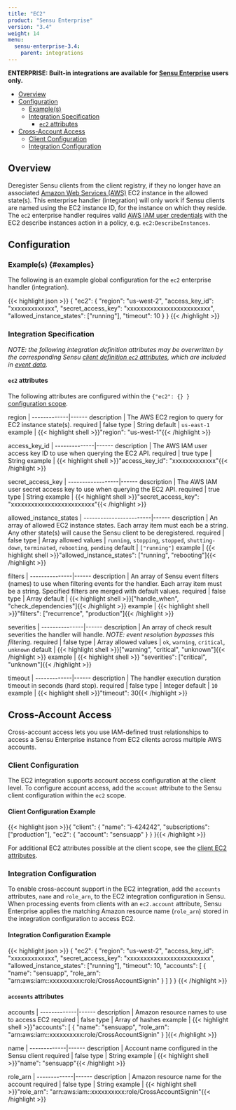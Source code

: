 ```yaml
---
title: "EC2"
product: "Sensu Enterprise"
version: "3.4"
weight: 14
menu:
  sensu-enterprise-3.4:
    parent: integrations
---
```

**ENTERPRISE: Built-in integrations are available for [Sensu Enterprise][1]
users only.**

- [Overview](#overview)
- [Configuration](#configuration)
  - [Example(s)](#examples)
  - [Integration Specification](#integration-specification)
    - [`ec2` attributes](#ec2-attributes)
- [Cross-Account Access](#cross-account-access)
	- [Client Configuration](#client-configuration)
	- [Integration Configuration](#integration-configuration)

## Overview

Deregister Sensu clients from the client registry, if they no longer have an
associated [Amazon Web Services (AWS)][2] EC2 instance in the allowed state(s).
This enterprise handler (integration) will only work if Sensu clients are named
using the EC2 instance ID, for the instance on which they reside. The `ec2`
enterprise handler requires valid [AWS IAM user credentials][3] with the EC2
describe instances action in a policy, e.g. `ec2:DescribeInstances`.

## Configuration

### Example(s) {#examples}

The following is an example global configuration for the `ec2` enterprise
handler (integration).

{{< highlight json >}}
{
  "ec2": {
    "region": "us-west-2",
    "access_key_id": "xxxxxxxxxxxxx",
    "secret_access_key": "xxxxxxxxxxxxxxxxxxxxxxxxx",
    "allowed_instance_states": ["running"],
    "timeout": 10
  }
}
{{< /highlight >}}

### Integration Specification

_NOTE: the following integration definition attributes may be overwritten by
the corresponding Sensu [client definition `ec2` attributes][4], which are
included in [event data][5]._

#### `ec2` attributes

The following attributes are configured within the `{"ec2": {} }` [configuration
scope][6].

region       | 
-------------|------
description  | The AWS EC2 region to query for EC2 instance state(s).
required     | false
type         | String
default      | `us-east-1`
example      | {{< highlight shell >}}"region": "us-west-1"{{< /highlight >}}

access_key_id | 
--------------|------
description   | The AWS IAM user access key ID to use when querying the EC2 API.
required      | true
type          | String
example       | {{< highlight shell >}}"access_key_id": "xxxxxxxxxxxxx"{{< /highlight >}}

secret_access_key | 
------------------|------
description       | The AWS IAM user secret access key to use when querying the EC2 API.
required          | true
type              | String
example           | {{< highlight shell >}}"secret_access_key": "xxxxxxxxxxxxxxxxxxxxxxxxx"{{< /highlight >}}

allowed_instance_states | 
------------------------|------
description             | An array of allowed EC2 instance states. Each array item must each be a string. Any other state(s) will cause the Sensu client to be deregistered.
required                | false
type                    | Array
allowed values          | `running`, `stopping`, `stopped`, `shutting-down`, `terminated`, `rebooting`, `pending`
default                 | `["running"]`
example                 | {{< highlight shell >}}"allowed_instance_states": ["running", "rebooting"]{{< /highlight >}}

filters        | 
---------------|------
description    | An array of Sensu event filters (names) to use when filtering events for the handler. Each array item must be a string. Specified filters are merged with default values.
required       | false
type           | Array
default        | {{< highlight shell >}}["handle_when", "check_dependencies"]{{< /highlight >}}
example        | {{< highlight shell >}}"filters": ["recurrence", "production"]{{< /highlight >}}

severities     | 
---------------|------
description    | An array of check result severities the handler will handle. _NOTE: event resolution bypasses this filtering._
required       | false
type           | Array
allowed values | `ok`, `warning`, `critical`, `unknown`
default        | {{< highlight shell >}}["warning", "critical", "unknown"]{{< /highlight >}}
example        | {{< highlight shell >}} "severities": ["critical", "unknown"]{{< /highlight >}}

timeout      | 
-------------|------
description  | The handler execution duration timeout in seconds (hard stop).
required     | false
type         | Integer
default      | `10`
example      | {{< highlight shell >}}"timeout": 30{{< /highlight >}}

## Cross-Account Access
Cross-account access lets you use IAM-defined trust relationships to access a Sensu Enterprise instance from EC2 clients across multiple AWS accounts.

### Client Configuration
The EC2 integration supports account access configuration at the client level.
To configure account access, add the `account` attribute to the Sensu client configuration within the `ec2` scope.

#### Client Configuration Example

{{< highlight json >}}{
    "client": {
      "name": "i-424242",
      "subscriptions": ["production"],
      "ec2": {
          "account": "sensuapp"
      }
    }
}{{< /highlight >}}

For additional EC2 attributes possible at the client scope, see the [client EC2 attributes][4].

### Integration Configuration
To enable cross-account support in the EC2 integration, add the `accounts` attributes, `name` and `role_arn`, to the EC2 integration configuration in Sensu.
When processing events from clients with an `ec2.account` attribute, Sensu Enterprise applies the matching Amazon resource name (`role_arn`) stored in the integration configuration to access EC2.

#### Integration Configuration Example

{{< highlight json >}}
{
  "ec2": {
    "region": "us-west-2",
    "access_key_id": "xxxxxxxxxxxxx",
    "secret_access_key": "xxxxxxxxxxxxxxxxxxxxxxxxx",
    "allowed_instance_states": ["running"],
    "timeout": 10,
    "accounts": [
      {
        "name": "sensuapp",
        "role_arn": "arn:aws:iam::xxxxxxxxxx:role/CrossAccountSignin"
      }
    ]
  }
}
{{< /highlight >}}

#### `accounts` attributes
accounts     | 
-------------|------
description  | Amazon resource names to use to access EC2
required     | false
type         | Array of hashes
example      | {{< highlight shell >}}"accounts": [
  {
    "name": "sensuapp",
    "role_arn": "arn:aws:iam::xxxxxxxxxx:role/CrossAccountSignin"
  }
]{{< /highlight >}}

name         | 
-------------|------
description  | Account name configured in the Sensu client
required     | false
type         | String
example      | {{< highlight shell >}}"name": "sensuapp"{{< /highlight >}}

role_arn     | 
-------------|------
description  | Amazon resource name for the account
required     | false
type         | String
example      | {{< highlight shell >}}"role_arn": "arn:aws:iam::xxxxxxxxxx:role/CrossAccountSignin"{{< /highlight >}}

[?]:  #
[1]:  /sensu-enterprise
[2]:  http://aws.amazon.com?ref=sensu-enterprise
[3]:  http://aws.amazon.com/iam/
[4]:  /sensu-core/latest/reference/clients#ec2-attributes
[5]:  /sensu-core/latest/reference/events#event-data
[6]:  /sensu-core/latest/reference/configuration#configuration-scopes
